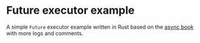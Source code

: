 # Future executor example

A simple `Future` executor example written in Rust based on the [async book](https://rust-lang.github.io/async-book/02_execution/04_executor.html) with more logs and comments.

